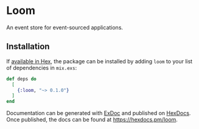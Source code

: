 # Loom

An event store for event-sourced applications.

## Installation

If [available in Hex](https://hex.pm/docs/publish), the package can be installed
by adding `loom` to your list of dependencies in `mix.exs`:

```elixir
def deps do
  [
    {:loom, "~> 0.1.0"}
  ]
end
```

Documentation can be generated with [ExDoc](https://github.com/elixir-lang/ex_doc)
and published on [HexDocs](https://hexdocs.pm). Once published, the docs can
be found at <https://hexdocs.pm/loom>.


